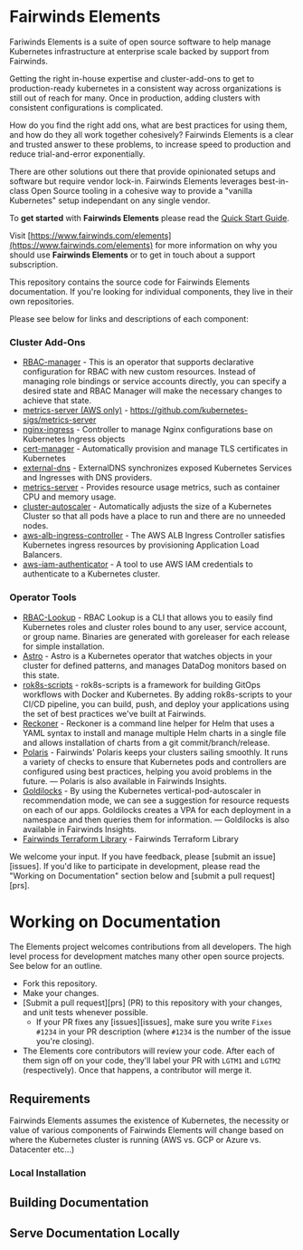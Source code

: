 # Fairwinds Elements
Fariwinds Elements is a suite of open source software to help manage Kubernetes infrastructure at enterprise scale backed by support from Fairwinds.

Getting the right in-house expertise and cluster-add-ons to get to production-ready kubernetes in a consistent way across organizations is still out of reach for many. Once in production, adding clusters with consistent configurations is complicated. 

How do you find the right add ons, what are best practices for using them, and how do they all work together cohesively? Fairwinds Elements is a clear and trusted answer to these problems, to increase speed to production and reduce trial-and-error exponentially.

There are other solutions out there that provide opinionated setups and software but require vendor lock-in. Fairwinds Elements leverages best-in-class Open Source tooling in a cohesive way to provide a "vanilla Kubernetes" setup independant on any single vendor.

To **get started** with **Fairwinds Elements** please read the [Quick Start Guide](/quickstart/).

Visit [https://www.fairwinds.com/elements](https://www.fairwinds.com/elements) for more information on why you should use **Fairwinds Elements** or to get in touch about a support subscription.

This repository contains the source code for Fairwinds Elements documentation. If you're looking for individual components, they live in their own repositories.

Please see below for links and descriptions of each component:

### Cluster Add-Ons
- [RBAC-manager](https://github.com/FairwindsOps/rbac-manager) - This is an operator that supports declarative configuration for RBAC with new custom resources. Instead of managing role bindings or service accounts directly, you can specify a desired state and RBAC Manager will make the necessary changes to achieve that state.
- [metrics-server (AWS only)](https://github.com/kubernetes-sigs/metrics-server) - https://github.com/kubernetes-sigs/metrics-server
- [nginx-ingress](https://github.com/kubernetes/ingress-nginx) - Controller to manage Nginx configurations base on Kubernetes Ingress objects
- [cert-manager](https://github.com/jetstack/cert-manager) - Automatically provision and manage TLS certificates in Kubernetes
- [external-dns](https://github.com/kubernetes-sigs/external-dns) - ExternalDNS synchronizes exposed Kubernetes Services and Ingresses with DNS providers.
- [metrics-server](https://github.com/kubernetes-sigs/metrics-server) - Provides resource usage metrics, such as container CPU and memory usage.
- [cluster-autoscaler](https://github.com/kubernetes/autoscaler) - Automatically adjusts the size of a Kubernetes Cluster so that all pods have a place to run and there are no unneeded nodes.
- [aws-alb-ingress-controller](https://github.com/kubernetes-sigs/aws-alb-ingress-controller) - The AWS ALB Ingress Controller satisfies Kubernetes ingress resources by provisioning Application Load Balancers.
- [aws-iam-authenticator](https://github.com/kubernetes-sigs/aws-iam-authenticator) - A tool to use AWS IAM credentials to authenticate to a Kubernetes cluster. 

### Operator Tools
- [RBAC-Lookup](https://github.com/FairwindsOps/rbac-lookup ) - RBAC Lookup is a CLI that allows you to easily find Kubernetes roles and cluster roles bound to any user, service account, or group name. Binaries are generated with goreleaser for each release for simple installation.
- [Astro](https://github.com/FairwindsOps/astro) - Astro is a Kubernetes operator that watches objects in your cluster for defined patterns, and manages DataDog monitors based on this state.
- [rok8s-scripts](https://github.com/FairwindsOps/rok8s-scripts) - rok8s-scripts is a framework for building GitOps workflows with Docker and Kubernetes. By adding rok8s-scripts to your CI/CD pipeline, you can build, push, and deploy your applications using the set of best practices we've built at Fairwinds.
- [Reckoner](https://github.com/FairwindsOps/reckoner) - Reckoner is a command line helper for Helm that uses a YAML syntax to install and manage multiple Helm charts in a single file and allows installation of charts from a git commit/branch/release.
- [Polaris](https://github.com/FairwindsOps/polaris ) - Fairwinds' Polaris keeps your clusters sailing smoothly. It runs a variety of checks to ensure that Kubernetes pods and controllers are configured using best practices, helping you avoid problems in the future. — Polaris is also available in Fairwinds Insights.
- [Goldilocks](https://github.com/FairwindsOps/goldilocks ) - By using the Kubernetes vertical-pod-autoscaler in recommendation mode, we can see a suggestion for resource requests on each of our apps. Goldilocks creates a VPA for each deployment in a namespace and then queries them for information. —
Goldilocks is also available in Fairwinds Insights.
- [Fairwinds Terraform Library](NEEDSLINK) - Fairwinds Terraform Library

We welcome your input. If you have feedback, please [submit an issue][issues]. If you'd like to participate in development, please read the "Working on Documentation" section below and [submit a pull request][prs].

# Working on Documentation

The Elements project welcomes contributions from all developers. The high level process for development matches many other open source projects. See below for an outline.

* Fork this repository.
* Make your changes.
* [Submit a pull request][prs] (PR) to this repository with your changes, and unit tests whenever possible.
	* If your PR fixes any [issues][issues], make sure you write `Fixes #1234` in your PR description (where `#1234` is the number of the issue you're closing).
* The Elements core contributors will review your code. After each of them sign off on your code, they'll label your PR with `LGTM1` and `LGTM2` (respectively). Once that happens, a contributor will merge it.

## Requirements

Fairwinds Elements assumes the existence of Kubernetes, the necessity or value of various components of Fairwinds Elements will change based on where the Kubernetes cluster is running (AWS vs. GCP or Azure vs. Datacenter etc...)

### Local Installation


## Building Documentation



## Serve Documentation Locally


